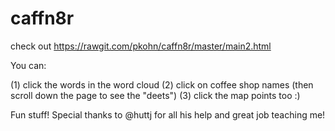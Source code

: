 # caffn8r

check out https://rawgit.com/pkohn/caffn8r/master/main2.html

You can:

(1) click the words in the word cloud
(2) click on coffee shop names (then scroll down the page to see the "deets") 
(3) click the map points too :)

Fun stuff! Special thanks to @huttj for all his help and great job teaching me!

